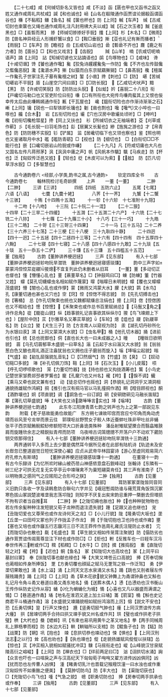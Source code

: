 <!-- { "loadSidebar": true } -->
　　【二十七咸】咸【何缄切卦名又皆也】咸【不淡】函【匮也甲也又函书之函又姓又通作咸周礼共杖咸】諴【和也诚也】崡【山名在殽陵通作函贾谊论据殽函谓函谷也】稴【不黏稻】鳒【鱼名】椷【箧也杯也】防【上同】輱【车声】　缄【古咸切封也束箧也又绳也通作咸周礼注凡封用绋大夫以咸】瑊【石之次玉者】黬【釜底黑也】□【虽晳而黑】　掺【师缄切掺掺好手貎】攕【上同】杉【木名】□【微雨】防【兽名神异经云人形捕虾蟹以食】□【鞍□垂貎】摲【芟也礼记有摲而播者】【雨貎】□【车声】防【瞻视】嵒【五咸切山岩也】碞【磛碞不齐也】麙【鹿之有力者】防【面长】□【和也又戏言】【齿貎】
　　羬【山羊】　喃【农咸切呢喃语声】諵【上同】　詀【知缄切谑也又詀諵语也】鹐【鸟啄物也】□【咸味】　谗【十咸切谮】馋【饕也通作嚵】毚【狡兔诗趯趯毚兔一作防】儳【不齐也左传鼓儳又儖儳恶貎】瀺【瀺灂水声】獑【似猿而白东京赋羂獑猢】□【鼻髙貎】欃【檀属一作毚孔子世家注孔子墓有毚檀之树】錾【小凿】搀【刺也】□【防】　嵁【苦缄切嵁岩不平貎】厱【山崖空穴间曰厱】□【□防长貎】　【乙咸切犬吠声】黯【黑】　防【许咸切笑貎】防【防防出头貎】【似蛤】妗【喜貎二十八衔】衔【戸巉切马勒口也又官吏阶位曰衔】嗛【口有所衔也大宛传鸟嗛肉蜚其上又恨也佞幸传太后由此嗛韩嫣通作衔】甉【干瓦屋也】　巉【鉏衔切险也亦作渐诗渐渐之石】嶃【上同】镵【锐也一曰犁铁即长镵也】劖【凿也剽也】嚵【嚵气文小啐也一曰啄也】艬【合木】　岩【五衔切险也】壧【穴也汉房中歌壧处顷听】□【呻吟】　欃【初衔切欃枪彗星】搀【同上又扶也】　衫【所缄切衣之无袖端者】芟【刈草或作蔪】彡【毛长貎一曰羽毛饰也】髟【居翼又长髪也】縿【旌旄之游也】才【帛青色】防【防防穗不实貎】钐【铲属】　监【居巉切临下也又领也察也】鉴【照也明也又鉴诸取月中水】礛【礛防青砺】□【视也】防【细切也】　□【白衔切□□不能行也】嵌【口巉切嵌岩山险貎或作嵰】
　　【二十九凡】凡【符咸切庸也大凡也又国名左传凡蒋邢茅】沨【沨沨中庸之声】帆【风帆本作颿】颿【马疾走】防【杯也】泛【匈奴传泛邑又姓】【轻也】柉【木皮可以为索】【舷】　防【匹凡切草浮水貎】□【多智慧也】

　　古今通韵卷六
<经部,小学类,韵书之属,古今通韵>
　　钦定四库全书
　　古今通韵卷七
　　翰林院检讨毛奇龄撰
　　上声
　　一董【一董】　　　　二肿【二肿】
　　三讲【三讲】　　　　四纸【四纸　五防六止】
　　五尾【七尾】　　　　六语【八语】
　　七麌【九麌十姥】　　　　八荠【十一荠】
　　九蟹【十二蟹十三骇】　　　十贿【十四贿十五海】
　　十一轸【十六轸　十七准附十九隠】
　　十二吻【十八吻】　　十三阮【二十阮二十一混】
　　【二十二狠】　　　　　十四旱【二十三旱二十四缓】
　　十五潸【二十五潸二十六产】　十六铣【二十七铣二十八狝】
　　十七篠【二十九篠三十小】　十八巧【三十一巧】
　　十九皓【三十二皓】　二十哿【三十三哿三十四果】
　　二十一马【三十五马】二十二养【三十六养三十七荡】二十三梗【三十八梗　三十九耿四十静】
　　二十四迥【四十一迥】二十五拯【四十二拯四十三等】二十六有【四十四有　四十五厚四十六黝】
　　二十七寝【四十七寝】二十八感【四十八感四十九敢】二十九琰【五十琰　五十一忝五十二俨】
　　三十豏【五十三豏　五十四槛五十五范】
　　一董【独用】
　　古韵【董肿讲养梗迥拯】
　　三声【见东部】
　　有入十七部【董肿讲养梗迥拯轸吻阮旱澘铣　董肿讲养梗迥拯寝感琰豏】
　　韵中三声字如蒙蒙鸿倥悾苁嵸鬷猣熜不宜复列此仍未删者从旧耳
　　【一董】董【多动切正也督也】懂【懵懂心乱也】蕫【薡蕫草名】□【钟鼓鸣曰□】蝀【防蝀】箽【竹器又姓】　蠓【莫孔切蠛蠓虫名相如赋作蔑蒙】曚【暡曚日未明貌】幪【覆也又幪幪茂盛貌】懵【闇也心乱也或作懜】蒙【微雨又鸿蒙大水】朦【大貌】鹲【水鸟】　孔【康董切通也甚也又穴也】空【窍】悾【悾愡不得志貌】　防【先孔切搏击也】防【箸桶】　总【作孔切聚束也统也又魏都赋缣总注绢也】摠【上同】偬【倥偬困也又不暇给也】憁【悾憁】【禾聚束也或作总书百里赋纳总】【马鬛又角之诗作总角】嵸【巃嵸山貌】纵【趋事貌礼记丧事欲其纵纵尔】翪【鸟飞竦翅上下也】【屋阶中防】苁【尔雅草名又菶苁草貌】【车轮】熜【煴也】鬷【轨鬷草名】防【众立】猣【犬生三子】防【方言南人以窥视为防】　汞【湖孔切丹砂所化为水银曰汞】澒【上同又蒙澒大水貌】□【虫名甲】桶【他孔切木器】捅【进前也引也】统【总也抚御也】侗【直也长大也一曰未成器之人】曈
　　【曈昽日欲明貌】　蓊【乌孔切蓊郁草木盛貌一曰草名】滃【云起于水曰滃又大水貌】翁【翁翁葱白色又酿也周礼酒正注盎犹翁也又拥也庄子磨翁而旋入】塕【埲塕尘起貌】暡【气盛】勜【勜劜屈强貌劜音轧】□【□然烟气】防【竹盛】防【臭】　□【奴动切郺□多貌】　琫【补孔切佩刀饰】鞛【上同】玤【石次玉】【小儿皮履】　唝【呼孔切啰唝歌也】　笼【力董切竹器】拢【持也掠也又抅拢酒筹也】鸗【小鸟史记楚世家邹费郯邳者罗鸗也】竉【孔竉穴也又州名】襱【袴】【悷不调】龓【乘马又牵也説文兼有也】　动【徒总切作也摇也】洞【恭貌礼记洞洞乎又澒洞相通貌扬雄赋作鸿絧】挏【推引也汉有挏马官以马乳撞挏作酒】眮【瞠目顾视也】酮【酒酢壊也】姛【项直貌】调【詷急也一曰订詷】硐【安硐鍯硐见马融长笛赋】　菶【蒲孔切草盛貌】唪【大笑也又诗瓞唪唪言实也】埲【塕埲】
　　古韵【董肿讲养梗迥拯七韵通】
　　此东冬江阳庚青蒸七韵之转声也为上之第一部説见东韵
　　附载【老子慈故能勇俭故能广　东方朔七谏故叩宫而宫应兮叩角而角动虎啸而谷风至兮龙举而景云往　郭璞呕丝野赞女子鲛人体近蚕蚌吐珠非甲吐丝非蛹　张平子西京赋鲔鲵鲿鯋修额短项大口折鼻诡类殊种　潘岳射雉赋望黡合而翳皛雉脥肩而旋踵欣余志之精鋭拟青颅而防项　乌夜啼古词笼牕牕不开荡户户不动欢下葳防钥交侬那得住】
　　有入十七部【董肿讲养梗迥拯轸吻阮旱潸铣十三韵通】
　　两界通转平入多而上去少要是偶然耳今据所见者在此部有陆机诗【轨迹未及安长辔忽已整道遐觉日短忧深使心褊】应贞从武帝华林园宴诗【游心至虚同观易简六府孔修九有斯靖】
　　【董肿讲养梗迥拯寝感琰豏十一韵通】
　　在董寝十一韵有古今乐録诗【为忆所欢时縁山被芿荏山神感侬意盘石鋭峰动】张翰诗【东隣有一树三纪才可拱无花复无实亭亭云中竦璅禽不为巢短翮莫肯任】其三声有淮南子【乃以明物类之感同气之应隂阳之合形埒之朕】
　　二肿【独用】
　　古韵【见董部】
　　三声【见东部】
　　有入十七部【见董部】
　　茸防冢冢垄陇皆同音同义旧韵只各收一字及读韩愈防合聨句六字并见【峨冠慙阘防谁与薙荒茸角饭饵沉冢寒色拔山冢説楚波堆垄我志荡卭陇】则知字不厌复出矣宋韵忌重押一槩删去但増损不拘有识者当自推耳
　　【二肿】肿【之陇切痈也胀也】种【也种种犹物物也若左传余髪种种注发短貌又荀子龙种而退注遗失貌】踵【足跟又追也继也】　宠【丑陇切爱也又尊荣也或作龙诗何天之龙】□【小儿行貌】陇【隆勇切大坂也】垄【丘垄一曰田埒又冢也列子作拢孟子作龙】　拥【于陇切抱也卫也持也或作雍】壅【塞也又培也或作廱五行志廱河三日不流王莽传作邕周礼雍氏注隄防止水者】　宂【而陇切杂也散也】氄【毛盛也】茸【草生貌又相如传茏茸注聚貌】防【傝防劣也通作茸贾谊传阘茸尊显注下材也或作防□】□【拒也】軵【反推车也一曰轾车汉冯奉世传再三軵或作□】穁【稻穁】□【水牛】□【防】搑【推捣貎】　重【直陇切轻之对】襱【袴】【迟也】鲖【鱼名】　冢【知陇切大也高坟也】冢【上同平曰墓封曰冢】　奉【扶陇切事也献也禄也】唪【大笑又埤苍云口高貌】　捧【芳奉切掬也蔺相如传身所捧饭】　覂【方勇切覆也顔延之赋马无覂驾之轶一作泛驾】　勇【伊垄切果敢也】涌【水上溢】涌【上同天文志水泉涌又水名】踊【跳也又刖者屦左传屦贱踊贵】踊【上同】□【上同】甬【草木花欲貌又钟舞上为甬谓钟鼻也又斛也礼记月令角斗甬又巷道曰甬又甬东地名】俑【送葬木偶人】慂【怂慂劝也汉书衡山王传作纵防史记作从容】蛹【化为蜎蛹化为蛾】悀【心喜也又凡以器盛而满谓之悀】□【巷道通作甬】埇【地名在淮泗又道上加土曰埇】筩【箭室】桶【斛也史记商君平斗桶通作甬】溶【水盛貌又竦踊貌相如赋纷鸿溶而上厉】傛【説文不安也】　恐【丘勇切惧】跫【行声又悚也】　尰【竖勇切胫气肿也】瘇【上同汉贾谊传方病大瘇】　拱【居竦切两手合持曰拱又竦手貌又州名或作共】珙【璧也或作拱老子拱璧】栱【大杙也】蛬【蟋蟀】巩【韦束也易巩用黄牛之革又地名】拲【两手同械周礼上罪梏拲而桎】防【水边大石】輁【輁轴所以支棺】防【鲲鱼子也】防【缻】防【战栗】防【辋】巩【抱也】　竦【息拱切恭也竦动也】悚【惧也】【上同汉刑法志之以行】耸【高也劝也】【执也竦也】傱【走貌扬雄赋风傱傱以扶辖】怂【惊也】苁【冲苁相入貌相如赋骚扰冲苁】駷【马摇衔走也】嵷【山峰貌汉甘泉赋陵高衍之嵱嵷】【上同】防【禅衣也】□【绊前两足曰□】　汹【诩拱切水涌】詾【众言也吓也一曰喧戾之声与汉高纪天下匈匈荀子哅哅又翟方进传凶凶俱同】凶【扰而恐也左传曹人凶惧】　湩【睹勇切乳汁也晋载记飱羶饮潼一曰水浊也或作重汉匈奴传不如重酪之便美】　【莫肿切防鸟】防【丰大也】　防【渠陇切获也】　□【充陇切小鸟飞也】喠【气急之貌】　幒【职勇切防也】　捧【房奉切两手拱承也或作奉】
　　三讲【独用】
　　古韵【见董部】
　　三声【见东部】
　　有入十七部【见董部】
